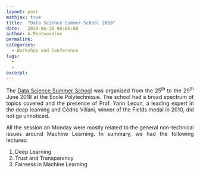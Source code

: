 ```yaml
---
layout: post
mathjax: true
title:  "Data Science Summer School 2018"
date:   2018-06-30 08:00:00
author: A.Mootoovaloo
permalink:
categories:
  - Workshop and Conference 
tags:
  - 
  -
excerpt:
---
```



<p align="justify">The <a href="https://2018.ds3-datascience-polytechnique.fr/">Data Science Summer School</a> was organised from the 25<sup>th</sup> to the 29<sup>th</sup> June 2018 at the École Polytechnique. The school had a broad spectrum of topics covered and the presence of Prof. Yann Lecun, a leading expert in the deep learning and Cédric Villani, winner of the Fields medal in 2010, did not go unnoticed.</p>

<p align="justify">All the session on Monday were mostly related to the general non-technical issues around Machine Learning. In summary, we had the following lectures:</p>




<ol type="1">

<li>
Deep Learning
</li>
<li>
Trust and Transparency
</li>
<li>
Fairness in Machine Learning
</li>
</ol>
